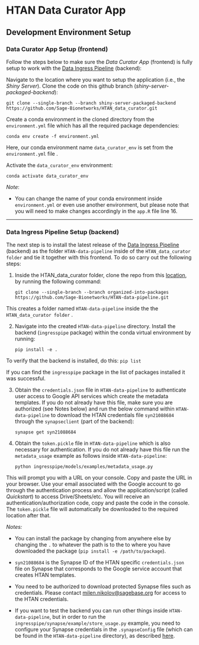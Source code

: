 # HTAN Data Curator App
## Development Environment Setup

### Data Curator App Setup (frontend)
Follow the steps below to make sure the _Data Curator App_ (frontend) is fully setup to work with the [Data Ingress Pipeline](https://github.com/Sage-Bionetworks/HTAN-data-pipeline/tree/organized-into-packages) (backend):

Navigate to the location where you want to setup the application (i.e., the _Shiny Server_). Clone the code on this github branch (_shiny-server-packaged-backend_):

    git clone --single-branch --branch shiny-server-packaged-backend https://github.com/Sage-Bionetworks/HTAN_data_curator.git

Create a conda environment in the cloned directory from the `environment.yml` file which has all the required package dependencies:

    conda env create -f environment.yml

Here, our conda environment name `data_curator_env` is set from the `environment.yml` file .

Activate the `data_curator_env` environment:

    conda activate data_curator_env
    
_Note_:
- You can change the name of your conda environment inside `environment.yml` or even use another environment, but please note that you will need to make changes accordingly in the `app.R` file line 16.

-------

### Data Ingress Pipeline Setup (backend)

The next step is to install the latest release of the [Data Ingress Pipeline](https://github.com/Sage-Bionetworks/HTAN-data-pipeline/tree/organized-into-packages) (backend) as the folder `HTAN-data-pipeline` inside of the `HTAN_data_curator folder` and tie it together with this frontend. To do so carry out the following steps:

1. Inside the HTAN_data_curator folder, clone the repo from this [location](https://github.com/Sage-Bionetworks/HTAN-data-pipeline/tree/organized-into-packages), by running the following command:

    `git clone --single-branch --branch organized-into-packages https://github.com/Sage-Bionetworks/HTAN-data-pipeline.git`

This creates a folder named `HTAN-data-pipeline` inside the the `HTAN_data_curator folder` .

2. Navigate into the created `HTAN-data-pipeline` directory. Install the backend (`ingresspipe` package) within the conda virtual environment by running:

    `pip install -e .`

To verify that the backend is installed, do this: `pip list`

If you can find the `ingresspipe` package in the list of packages installed it was successful.


3. Obtain the `credentials.json` file in `HTAN-data-pipeline` to authenticate user access to Google API services which create the metadata templates. If you do not already have this file, make sure you are authorized (see Notes below) and run the below command within `HTAN-data-pipeline` to download the HTAN credentials file `syn21088684` through the `synapseclient` (part of the backend):

    `synapse get syn21088684`


4. Obtain the `token.pickle` file in `HTAN-data-pipeline` which is also necessary for authentication. If you do not already have this file run the `metadata_usage` example as follows inside `HTAN-data-pipeline`:

    `python ingresspipe/models/examples/metadata_usage.py`

This will prompt you with a URL on your console. Copy and paste the URL in your browser. Use your email associated with the Google account to go through the authentication process and allow the application/script (called _Quickstart_) to access Drive/Sheets/etc. You will receive an authentication/authorization code, copy and paste the code in the console. The `token.pickle` file will automatically be downloaded to the required location after that.

_Notes:_

- You can install the package by changing from anywhere else by changing the `.` to whatever the path is to the to where you have downloaded the package (`pip install -e /path/to/package`).

- `syn21088684` is the Synapse ID of the HTAN specific `credentials.json` file on Synapse that corresponds to the Google service account that creates HTAN templates.

- You need to be authorized to download protected Synapse files such as credentials. Please contact milen.nikolov@sagebase.org for access to the HTAN credentials.

- If you want to test the backend you can run other things inside `HTAN-data-pipeline`, but in order to run the `ingresspipe/synapse/example/store_usage.py` example, you need to configure your Synapse credentials in the `.synapseConfig` file (which can be found in the `HTAN-data-pipeline` directory), as described [here](https://github.com/Sage-Bionetworks/HTAN-data-pipeline/tree/organized-into-packages#configure-synapse-credentials).
